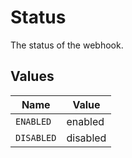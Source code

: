 # Status

The status of the webhook.


## Values

| Name       | Value      |
| ---------- | ---------- |
| `ENABLED`  | enabled    |
| `DISABLED` | disabled   |